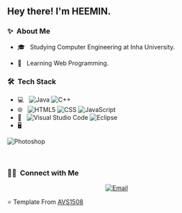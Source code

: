 <h2> Hey there! I'm HEEMIN.</h2>

<h3> ✨ &nbsp;About Me </h3>

<!-- - 🤔 &nbsp; Exploring new technologies and developing software solutions and quick hacks. -->
- 🎓 &nbsp; Studying Computer Engineering at Inha University.
<!-- - 💼 &nbsp; Working as a Business Development Associate at VirtuBox InfoTech Private Limited. -->
- 🌱 &nbsp; Learning Web Programming.
<!-- - ✍️ &nbsp; Pursuing Graphic Design and Blog Writing as hobbies/side hustles. -->

<h3> 🛠 &nbsp;Tech Stack</h3>

- 💻 &nbsp;
  ![Java](https://img.shields.io/badge/-Java-333333?style=flat&logo=Java&logoColor=007396)
  ![C++](https://img.shields.io/badge/-C++-333333?style=flat&logo=C%2B%2B&logoColor=00599C)
- 🌐 &nbsp;
  ![HTML5](https://img.shields.io/badge/-HTML5-333333?style=flat&logo=HTML5)
  ![CSS](https://img.shields.io/badge/-CSS-333333?style=flat&logo=CSS3&logoColor=1572B6)
  ![JavaScript](https://img.shields.io/badge/-JavaScript-333333?style=flat&logo=javascript)
- 🔧 &nbsp;
  ![Visual Studio Code](https://img.shields.io/badge/-Visual%20Studio%20Code-333333?style=flat&logo=visual-studio-code&logoColor=007ACC)
  ![Eclipse](https://img.shields.io/badge/-Eclipse-333333?style=flat&logo=eclipse-ide&logoColor=2C2255)
- 🖥 &nbsp;
<!--  ![Illustrator](https://img.shields.io/badge/-Illustrator-333333?style=flat&logo=adobe-illustrator) -->
  ![Photoshop](https://img.shields.io/badge/-Photoshop-333333?style=flat&logo=adobe-photoshop)

<br/>

<h3> 🤝🏻 &nbsp;Connect with Me </h3>

<p align="center">
  <a href="https://ico020496.myportfolio.com/"><img alt="Email" src="https://img.shields.io/website?style=for-the-badge&up_color=yellow&up_message=Design%20Portfolio&url=https%3A%2F%2Fico020496.myportfolio.com%2F"></a>
</p>


⭐️ Template From [AVS1508](https://github.com/AVS1508)

